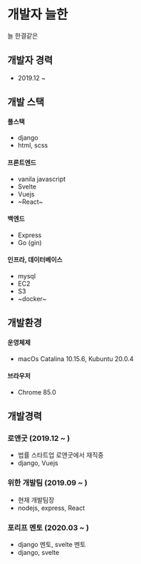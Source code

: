 # 개발자 늘한
늘 한결같은

## 개발자 경력
- 2019.12 ~ 

## 개발 스택
#### 풀스택
- django
- html, scss

#### 프론트엔드
- vanila javascript
- Svelte
- Vuejs
- ~React~

#### 백엔드
- Express
- Go (gin)

#### 인프라, 데이터베이스
- mysql
- EC2
- S3
- ~docker~

## 개발환경
#### 운영체제
- macOs Catalina 10.15.6, Kubuntu 20.0.4

#### 브라우저
- Chrome 85.0

## 개발경력
### 로앤굿 (2019.12 ~ )
- 법률 스타트업 로앤굿에서 재직중
- django, Vuejs

### 위한 개발팀 (2019.09 ~ )
- 현재 개발팀장
- nodejs, express, React

### 포리프 멘토 (2020.03 ~ )
- django 멘토, svelte 멘토
- django, svelte
